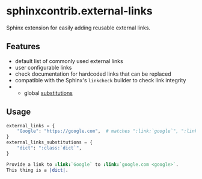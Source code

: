 # sphinxcontrib.external-links

Sphinx extension for easily adding reusable external links.

## Features

- default list of commonly used external links
- user configurable links
- check documentation for hardcoded links that can be replaced
- compatible with the Sphinx's `linkcheck` builder to check link integrity
- - global [substitutions](https://www.sphinx-doc.org/en/master/usage/restructuredtext/basics.html#substitutions)

## Usage

```python
external_links = {
    "Google": "https://google.com",  # matches ":link:`google`", ":link:`Google`", etc
}
external_links_substitutions = {
    "dict": ":class:`dict`",
}
```

```rst
Provide a link to :link:`Google` to :link:`google.com <google>`.
This thing is a |dict|.
```

